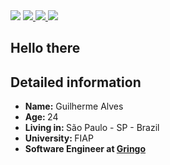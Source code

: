 <div>
  <a href = "https://www.linkedin.com/in/guilherme-martins-8286771a4/" ><img src="https://img.shields.io/badge/LinkedIn-0077B5?style=for-the-badge&logo=linkedin&logoColor=white" /></a>
<a href = "{https://www.instagram.com/guiisl}"><img src="{https://img.shields.io/badge/Instagram-E4405F?style=for-the-badge&logo=instagram&logoColor=white}" /> </a>
<a href = "https://t.me/castmoon" > <img src="https://img.shields.io/badge/Telegram-2CA5E0?style=for-the-badge&logo=telegram&logoColor=white" /> </a>
<a href = "mailto:academicgmag@gmail.com" ><img src="https://img.shields.io/badge/Gmail-D14836?style=for-the-badge&logo=gmail&logoColor=white" /></a>
</div>

<h2>Hello there</h2>

<h2>Detailed information </h2>
<ul>
  <li><strong>Name:</strong> Guilherme Alves</li>
  <li><strong>Age: </strong>24</li>
  <li><strong>Living in: </strong>São Paulo - SP - Brazil</li>
  <li><strong>University: </strong>FIAP</li>
  <li><strong>Software Engineer at <a href="https://gringo.com.vc/" target="_blank" rel="noopener noreferrer">Gringo</a></li>
</ul>
    
 
    
